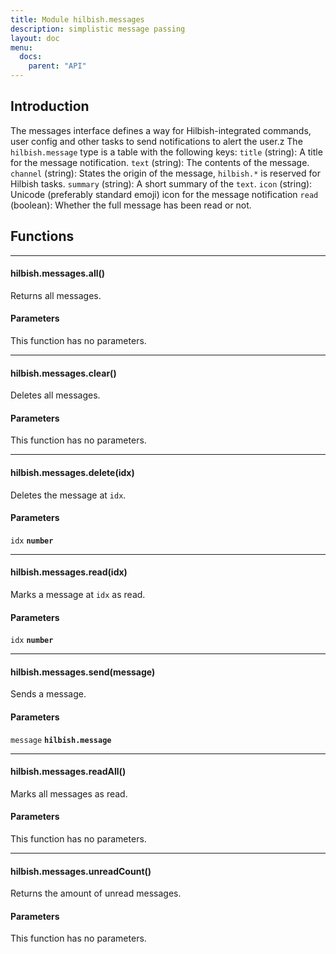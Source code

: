 ```yaml
---
title: Module hilbish.messages
description: simplistic message passing
layout: doc
menu:
  docs:
    parent: "API"
---
```



## Introduction
The messages interface defines a way for Hilbish-integrated commands,
user config and other tasks to send notifications to alert the user.z
The `hilbish.message` type is a table with the following keys:
`title` (string): A title for the message notification.
`text` (string): The contents of the message.
`channel` (string): States the origin of the message, `hilbish.*` is reserved for Hilbish tasks.
`summary` (string): A short summary of the `text`.
`icon` (string): Unicode (preferably standard emoji) icon for the message notification
`read` (boolean): Whether the full message has been read or not.

## Functions
<hr>
<div id='all'>
<h4 class='heading'>
hilbish.messages.all()
<a href="#all" class='heading-link'>
	<i class="fas fa-paperclip"></i>
</a>
</h4>

Returns all messages.
#### Parameters
This function has no parameters.  
</div>

<hr>
<div id='clear'>
<h4 class='heading'>
hilbish.messages.clear()
<a href="#clear" class='heading-link'>
	<i class="fas fa-paperclip"></i>
</a>
</h4>

Deletes all messages.
#### Parameters
This function has no parameters.  
</div>

<hr>
<div id='delete'>
<h4 class='heading'>
hilbish.messages.delete(idx)
<a href="#delete" class='heading-link'>
	<i class="fas fa-paperclip"></i>
</a>
</h4>

Deletes the message at `idx`.
#### Parameters
`idx` **`number`**  


</div>

<hr>
<div id='read'>
<h4 class='heading'>
hilbish.messages.read(idx)
<a href="#read" class='heading-link'>
	<i class="fas fa-paperclip"></i>
</a>
</h4>

Marks a message at `idx` as read.
#### Parameters
`idx` **`number`**  


</div>

<hr>
<div id='send'>
<h4 class='heading'>
hilbish.messages.send(message)
<a href="#send" class='heading-link'>
	<i class="fas fa-paperclip"></i>
</a>
</h4>

Sends a message.
#### Parameters
`message` **`hilbish.message`**  


</div>

<hr>
<div id='readAll'>
<h4 class='heading'>
hilbish.messages.readAll()
<a href="#readAll" class='heading-link'>
	<i class="fas fa-paperclip"></i>
</a>
</h4>

Marks all messages as read.
#### Parameters
This function has no parameters.  
</div>

<hr>
<div id='unreadCount'>
<h4 class='heading'>
hilbish.messages.unreadCount()
<a href="#unreadCount" class='heading-link'>
	<i class="fas fa-paperclip"></i>
</a>
</h4>

Returns the amount of unread messages.
#### Parameters
This function has no parameters.  
</div>

